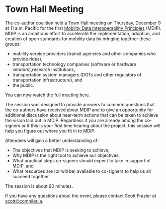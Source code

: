 # Town Hall Meeting

The co-author coalition held a Town Hall meeting on Thursday, December 9 at 11 a.m. Pacific for the first [Mobility Data Interoperability Principles](index.md) (MDIP). MDIP is an ambitious effort to accelerate the implementation, adoption, and creation of open standards for mobility data by bringing together these groups:

- mobility service providers (transit agencies and other companies who provide rides),  
- transportation technology companies (software or hardware vendors),research institutions,  
- transportation system managers (DOTs and other regulators of transportation infrastructure), and  
- the public.  

[You can now watch the full meeting here](resources.md#meeting-recordings).

The session was designed to provide answers to common questions that the co-authors have received about MDIP and to give an opportunity for additional discussion about near-term actions that can be taken to achieve the vision laid out in MDIP. Regardless if you are already among the co-signers or if this is your first time hearing about the project, this session will help you figure out where you fit in to MDIP.

Attendees will gain a better understanding of:

- The objectives that MDIP is seeking to achieve,  
- Why MDIP is the right tool to achieve our objectives,  
- What practical steps co-signers should expect to take in support of MDIP, and  
- What resources are (or will be) available to co-signers to help us all succeed together.

The session is about 90 minutes.  

If you have any questions about the event, please contact Scott Frazier at [scott@compiler.la](mailto:scott@compiler.la).
